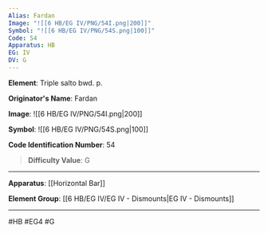```yaml
---
Alias: Fardan
Image: "![[6 HB/EG IV/PNG/54I.png|200]]"
Symbol: "![[6 HB/EG IV/PNG/54S.png|100]]"
Code: 54
Apparatus: HB
EG: IV
DV: G
---
```

**Element**: Triple salto bwd. p.

**Originator's Name**: Fardan

**Image**:
![[6 HB/EG IV/PNG/54I.png|200]]

**Symbol**:
![[6 HB/EG IV/PNG/54S.png|100]]

**Code Identification Number**: 54

>**Difficulty Value**: G

___
**Apparatus**: [[Horizontal Bar]]

**Element Group**: [[6 HB/EG IV/EG IV - Dismounts|EG IV - Dismounts]]
___
#HB #EG4 #G
